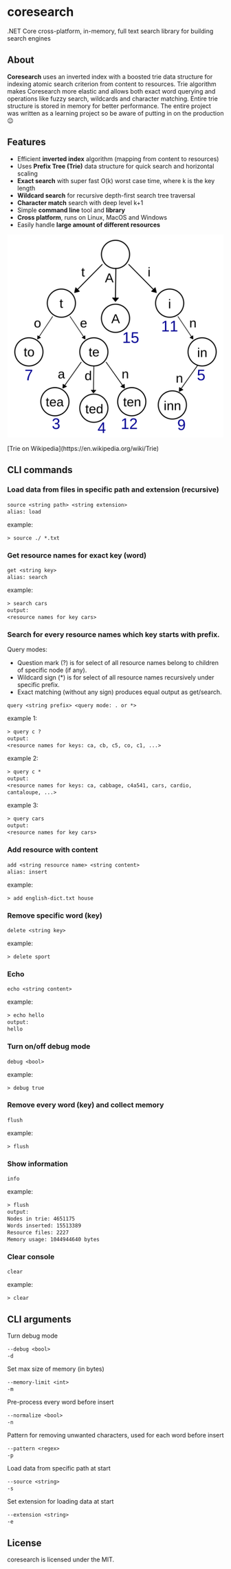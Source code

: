 
# coresearch
 .NET Core cross-platform, in-memory, full text search library for building search engines

About
-----
**Coresearch** uses an inverted index with a boosted trie data structure for indexing atomic search criterion from content to resources. Trie algorithm makes Coresearch more elastic and allows both exact word querying and operations like fuzzy search, wildcards and character matching. Entire trie structure is stored in memory for better performance. The entire project was written as a learning project so be aware of putting in on the production 😉

## Features
* Efficient **inverted index** algorithm (mapping from content to resources)
* Uses **Prefix Tree (Trie)** data structure for quick search and horizontal scaling
* **Exact search** with super fast O(k) worst case time, where k is the key length 
* **Wildcard search** for recursive depth-first search tree traversal  
* **Character match** search with deep level k+1
* Simple **command line** tool and **library**
* **Cross platform**, runs on Linux, MacOS and Windows
* Easily handle **large amount of different resources**

<p align="center">
    <img src="img/1024px-Trie_example.png" alt="Sample usage"/>
</p>
[Trie on Wikipedia](https://en.wikipedia.org/wiki/Trie)

## CLI commands
### Load data from files in specific path and extension (recursive)
```
source <string path> <string extension>
alias: load
```
example:
```
> source ./ *.txt
```

### Get resource names for exact key (word)
```
get <string key>
alias: search
```

example:
```
> search cars
output:
<resource names for key cars>
```

### Search for every resource names which key starts with prefix. 

Query modes:
* Question mark (?) is for select of all resource names belong to children of specific node (if any).
* Wildcard sign (\*) is for select of all resource names recursively under specific prefix.
* Exact matching (without any sign) produces equal output as get/search.
```
query <string prefix> <query mode: . or *>
```

example 1: 
```
> query c ?
output: 
<resource names for keys: ca, cb, c5, co, c1, ...>
```
example 2: 
```
> query c *
output: 
<resource names for keys: ca, cabbage, c4a541, cars, cardio, cantaloupe, ...>
```
example 3: 
```
> query cars
output: 
<resource names for key cars>
```

### Add resource with content
```
add <string resource name> <string content>
alias: insert
```
example:
```
> add english-dict.txt house 
```

### Remove specific word (key)
```
delete <string key>
```

example:
```
> delete sport
```

### Echo
```
echo <string content>
```

example:
```
> echo hello
output:
hello
```

### Turn on/off debug mode
```
debug <bool>
```

example:
```
> debug true
```

### Remove every word (key) and collect memory
```
flush
```

example:
```
> flush
```

### Show information
```
info
```

example:
```
> flush
output:
Nodes in trie: 4651175
Words inserted: 15513389
Resource files: 2227
Memory usage: 1044944640 bytes
```

### Clear console
```
clear
```

example:
```
> clear
```

## CLI arguments
Turn debug mode
```
--debug <bool>
-d
```

Set max size of memory (in bytes)
```
--memory-limit <int>
-m
```

Pre-process every word before insert
```
--normalize <bool>
-n
```

Pattern for removing unwanted characters, used for each word before insert
```
--pattern <regex>
-p
```

Load data from specific path at start
```
--source <string>
-s
```

Set extension for loading data at start
```
--extension <string>
-e
```


License
-----
coresearch is licensed under the MIT.
